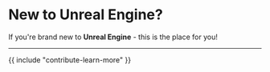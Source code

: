 # New to Unreal Engine?

If you're brand new to **Unreal Engine** - this is the place for you!

---

{{ include "contribute-learn-more" }}

